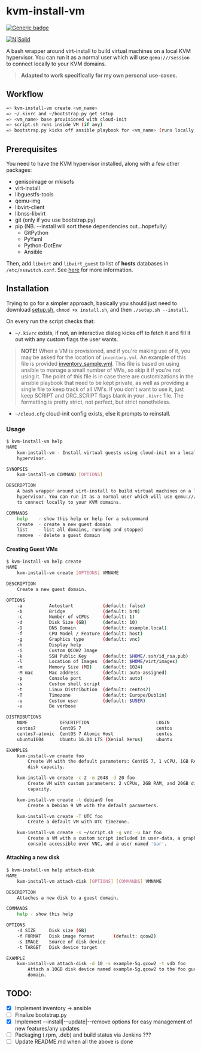 # kvm-install-vm

[![Generic badge](https://img.shields.io/badge/Version-0.0.16-GREEN.svg)](https://shields.io/)

[![N|Solid](https://i.imgur.com/f6CyxB4.png)](https://libvirt.org/)

A bash wrapper around virt-install to build virtual machines on a local KVM
hypervisor.  You can run it as a normal user which will use `qemu:///session` to
connect locally to your KVM domains.

> **Adapted to work specifically for my own personal use-cases.**

## Workflow

```sh
=> kvm-install-vm create <vm_name>
=> ~/.kivrc and ~/bootstrap.py get setup
=> <vm_name> base provisioned with cloud-init
=> script.sh runs inside VM (if any)
=> bootstrap.py kicks off ansible playbook for <vm_name> (runs locally, *not* from inside the VM)
```

## Prerequisites

You need to have the KVM hypervisor installed, along with a few other packages:

- genisoimage or mkisofs
- virt-install
- libguestfs-tools
- qemu-img
- libvirt-client
- libnss-libvirt
- git (only if you use bootstrap.py)
- pip (NB. --install will sort these dependencies out...hopefully)
  - GitPython
  - PyYaml
  - Python-DotEnv
  - Ansible

Then, add `libvirt` and `libvirt_guest` to list of **hosts** databases in
`/etc/nsswitch.conf`.  See [here](https://libvirt.org/nss.html) for more
information.

## Installation

Trying to go for a simpler approach, basically you should just need to download [setup.sh](https://raw.githubusercontent.com/SurrealTiggi/kvm-install-vm/master/setup.sh), `chmod +x install.sh`, and then `./setup.sh --install`.

On every run the script checks that:

- `~/.kivrc` exists, if not, an interactive dialog kicks off to fetch it and fill it out with any custom flags the user wants.

> **NOTE!**
> When a VM is provisioned, and if you're making use of it, you may be asked for the location of `inventory.yml`.
> An example of this file is provided [inventory_sample.yml](https://raw.githubusercontent.com/SurrealTiggi/kvm-install-vm/master/inventory_sample.yml).
> This file is based on using ansible to manage a small number of VMs, so skip it if you're not using it.
> The point of this file is in case there are customizations in the ansible playbook that need to be kept private, as well as providing a single file to keep track of all VM's.
> If you don't want to use it, just keep SCRIPT and ORC_SCRIPT flags blank in your `.kivrc` file.
> The formatting is pretty strict, not perfect, but strict nonetheless.

- `~/cloud.cfg` cloud-init config exists, else it prompts to reinstall.

### Usage

```sh
$ kvm-install-vm help
NAME
    kvm-install-vm - Install virtual guests using cloud-init on a local KVM
    hypervisor.

SYNOPSIS
    kvm-install-vm COMMAND [OPTIONS]

DESCRIPTION
    A bash wrapper around virt-install to build virtual machines on a local KVM
    hypervisor. You can run it as a normal user which will use qemu:///session
    to connect locally to your KVM domains.

COMMANDS
    help    - show this help or help for a subcommand
    create  - create a new guest domain
    list    - list all domains, running and stopped
    remove  - delete a guest domain
```

#### Creating Guest VMs

```sh
$ kvm-install-vm help create
NAME
    kvm-install-vm create [OPTIONS] VMNAME

DESCRIPTION
    Create a new guest domain.

OPTIONS
    -a          Autostart           (default: false)
    -b          Bridge              (default: br0)
    -c          Number of vCPUs     (default: 1)
    -d          Disk Size (GB)      (default: 10)
    -D          DNS Domain          (default: example.local)
    -f          CPU Model / Feature (default: host)
    -g          Graphics type       (default: vnc)
    -h          Display help
    -i          Custom QCOW2 Image
    -k          SSH Public Key      (default: $HOME/.ssh/id_rsa.pub)
    -l          Location of Images  (default: $HOME/virt/images)
    -m          Memory Size (MB)    (default: 1024)
    -M mac      Mac address         (default: auto-assigned)
    -p          Console port        (default: auto)
    -s          Custom shell script
    -t          Linux Distribution  (default: centos7)
    -T          Timezone            (default: Europe/Dublin)
    -u          Custom user         (default: $USER)
    -v          Be verbose

DISTRIBUTIONS
    NAME            DESCRIPTION                         LOGIN
    centos7         CentOS 7                            centos
    centos7-atomic  CentOS 7 Atomic Host                centos
    ubuntu1604      Ubuntu 16.04 LTS (Xenial Xerus)     ubuntu

EXAMPLES
    kvm-install-vm create foo
        Create VM with the default parameters: CentOS 7, 1 vCPU, 1GB RAM, 10GB
        disk capacity.

    kvm-install-vm create -c 2 -m 2048 -d 20 foo
        Create VM with custom parameters: 2 vCPUs, 2GB RAM, and 20GB disk
        capacity.

    kvm-install-vm create -t debian9 foo
        Create a Debian 9 VM with the default parameters.

    kvm-install-vm create -T UTC foo
        Create a default VM with UTC timezone.

    kvm-install-vm create -s ~/script.sh -g vnc -u bar foo
        Create a VM with a custom script included in user-data, a graphical
        console accessible over VNC, and a user named 'bar'.
```

#### Attaching a new disk

```sh
$ kvm-install-vm help attach-disk
NAME
    kvm-install-vm attach-disk [OPTIONS] [COMMANDS] VMNAME

DESCRIPTION
    Attaches a new disk to a guest domain.

COMMANDS
    help - show this help

OPTIONS
    -d SIZE     Disk size (GB)
    -f FORMAT   Disk image format       (default: qcow2)
    -s IMAGE    Source of disk device
    -t TARGET   Disk device target

EXAMPLE
    kvm-install-vm attach-disk -d 10 -s example-5g.qcow2 -t vdb foo
        Attach a 10GB disk device named example-5g.qcow2 to the foo guest
        domain.
```

## TODO:

- [x] Implement inventory -> ansible
- [ ] Finalize bootstrap.py
- [x] Implement --install|--update|--remove options for easy management of new features/any updates
- [ ] Packaging (.rpm, .deb) and build status via Jenkins ???
- [ ] Update README.md when all the above is done